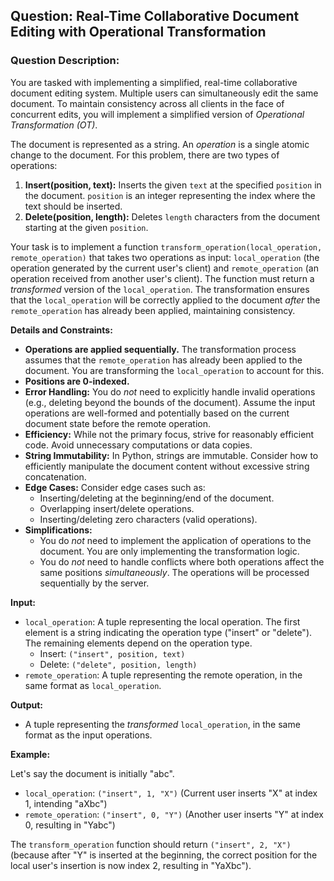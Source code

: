 ## Question: Real-Time Collaborative Document Editing with Operational Transformation

### Question Description:

You are tasked with implementing a simplified, real-time collaborative document editing system. Multiple users can simultaneously edit the same document. To maintain consistency across all clients in the face of concurrent edits, you will implement a simplified version of *Operational Transformation (OT)*.

The document is represented as a string.  An *operation* is a single atomic change to the document.  For this problem, there are two types of operations:

1.  **Insert(position, text):** Inserts the given `text` at the specified `position` in the document. `position` is an integer representing the index where the text should be inserted.
2.  **Delete(position, length):** Deletes `length` characters from the document starting at the given `position`.

Your task is to implement a function `transform_operation(local_operation, remote_operation)` that takes two operations as input: `local_operation` (the operation generated by the current user's client) and `remote_operation` (an operation received from another user's client). The function must return a *transformed* version of the `local_operation`. The transformation ensures that the `local_operation` will be correctly applied to the document *after* the `remote_operation` has already been applied, maintaining consistency.

**Details and Constraints:**

*   **Operations are applied sequentially.**  The transformation process assumes that the `remote_operation` has already been applied to the document. You are transforming the `local_operation` to account for this.
*   **Positions are 0-indexed.**
*   **Error Handling:** You do *not* need to explicitly handle invalid operations (e.g., deleting beyond the bounds of the document). Assume the input operations are well-formed and potentially based on the current document state before the remote operation.
*   **Efficiency:** While not the primary focus, strive for reasonably efficient code.  Avoid unnecessary computations or data copies.
*   **String Immutability:** In Python, strings are immutable.  Consider how to efficiently manipulate the document content without excessive string concatenation.
*   **Edge Cases:** Consider edge cases such as:
    *   Inserting/deleting at the beginning/end of the document.
    *   Overlapping insert/delete operations.
    *   Inserting/deleting zero characters (valid operations).
*   **Simplifications:**
    *   You do *not* need to implement the application of operations to the document.  You are only implementing the transformation logic.
    *   You do *not* need to handle conflicts where both operations affect the same positions *simultaneously*. The operations will be processed sequentially by the server.

**Input:**

*   `local_operation`: A tuple representing the local operation. The first element is a string indicating the operation type ("insert" or "delete"). The remaining elements depend on the operation type.
    *   Insert: `("insert", position, text)`
    *   Delete: `("delete", position, length)`
*   `remote_operation`: A tuple representing the remote operation, in the same format as `local_operation`.

**Output:**

*   A tuple representing the *transformed* `local_operation`, in the same format as the input operations.

**Example:**

Let's say the document is initially "abc".

*   `local_operation`: `("insert", 1, "X")`  (Current user inserts "X" at index 1, intending "aXbc")
*   `remote_operation`: `("insert", 0, "Y")` (Another user inserts "Y" at index 0, resulting in "Yabc")

The `transform_operation` function should return `("insert", 2, "X")` (because after "Y" is inserted at the beginning, the correct position for the local user's insertion is now index 2, resulting in "YaXbc").
